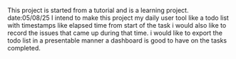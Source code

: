 This project is started from a tutorial and is a learning project.
date:05/08/25
I intend to make this project my daily user tool
like a todo list with timestamps like elapsed time from start of the task
i would also like to record the issues that came up during that time.
i would like to export the todo list in a presentable manner
a dashboard is good to have on the tasks completed.
